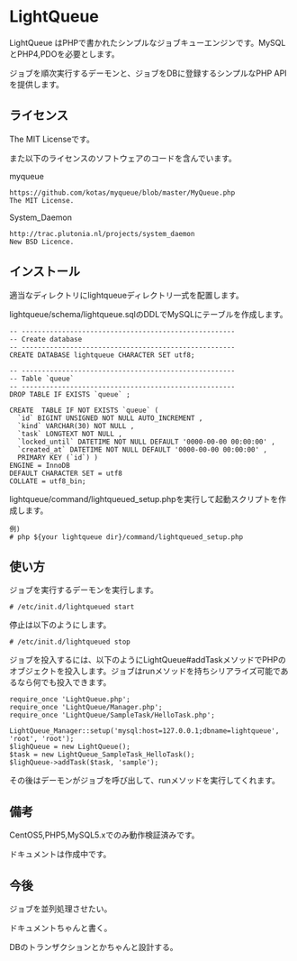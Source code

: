 # LightQueue

LightQueue はPHPで書かれたシンプルなジョブキューエンジンです。MySQLとPHP4,PDOを必要とします。

ジョブを順次実行するデーモンと、ジョブをDBに登録するシンプルなPHP APIを提供します。

## ライセンス

The MIT Licenseです。

また以下のライセンスのソフトウェアのコードを含んでいます。

myqueue

    https://github.com/kotas/myqueue/blob/master/MyQueue.php
    The MIT License.

System_Daemon

    http://trac.plutonia.nl/projects/system_daemon
    New BSD Licence.


## インストール
適当なディレクトリにlightqueueディレクトリ一式を配置します。

lightqueue/schema/lightqueue.sqlのDDLでMySQLにテーブルを作成します。

    -- -----------------------------------------------------
    -- Create database
    -- -----------------------------------------------------
    CREATE DATABASE lightqueue CHARACTER SET utf8;

    -- -----------------------------------------------------
    -- Table `queue`
    -- -----------------------------------------------------
    DROP TABLE IF EXISTS `queue` ;

    CREATE  TABLE IF NOT EXISTS `queue` (
      `id` BIGINT UNSIGNED NOT NULL AUTO_INCREMENT ,
      `kind` VARCHAR(30) NOT NULL ,
      `task` LONGTEXT NOT NULL ,
      `locked_until` DATETIME NOT NULL DEFAULT '0000-00-00 00:00:00' ,
      `created_at` DATETIME NOT NULL DEFAULT '0000-00-00 00:00:00' ,
      PRIMARY KEY (`id`) )
    ENGINE = InnoDB
    DEFAULT CHARACTER SET = utf8
    COLLATE = utf8_bin;

lightqueue/command/lightqueued_setup.phpを実行して起動スクリプトを作成します。
    
    例)
    # php ${your lightqueue dir}/command/lightqueued_setup.php

## 使い方

ジョブを実行するデーモンを実行します。
    
    # /etc/init.d/lightqueued start
  
停止は以下のようにします。
    
    # /etc/init.d/lightqueued stop
  
ジョブを投入するには、以下のようにLightQueue#addTaskメソッドでPHPのオブジェクトを投入します。ジョブはrunメソッドを持ちシリアライズ可能であるなら何でも投入できます。
    
    require_once 'LightQueue.php';
    require_once 'LightQueue/Manager.php';
    require_once 'LightQueue/SampleTask/HelloTask.php';
    
    LightQueue_Manager::setup('mysql:host=127.0.0.1;dbname=lightqueue', 'root', 'root');
    $lighQueue = new LightQueue();
    $task = new LightQueue_SampleTask_HelloTask();
    $lighQueue->addTask($task, 'sample');

その後はデーモンがジョブを呼び出して、runメソッドを実行してくれます。

## 備考
CentOS5,PHP5,MySQL5.xでのみ動作検証済みです。

ドキュメントは作成中です。

## 今後
ジョブを並列処理させたい。

ドキュメントちゃんと書く。

DBのトランザクションとかちゃんと設計する。

